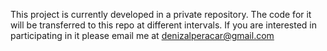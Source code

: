 This project is currently developed in a private repository. The code for it will be transferred to this repo at different intervals. 
If you are interested in participating in it please email me at denizalperacar@gmail.com
